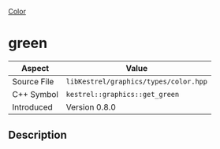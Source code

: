 [Color](index)
# green
| Aspect | Value |
| --- | --- |
| Source File | `libKestrel/graphics/types/color.hpp` |
| C++ Symbol | `kestrel::graphics::get_green` |
| Introduced | Version 0.8.0 |
## Description


